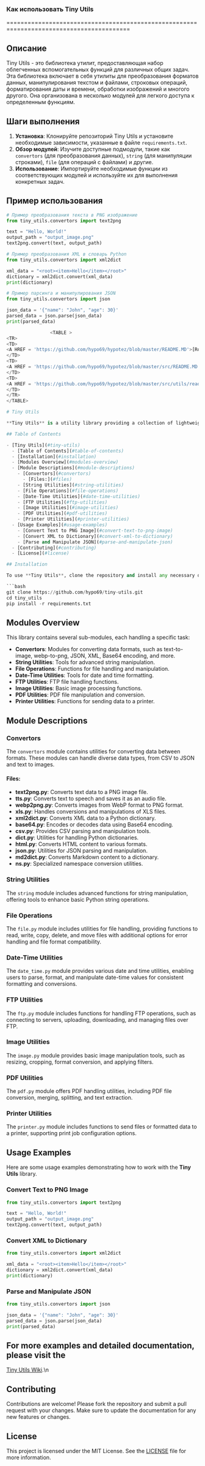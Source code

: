 ### Как использовать Tiny Utils
=========================================================================================

Описание
-------------------------
Tiny Utils - это библиотека утилит, предоставляющая набор облегченных вспомогательных функций для различных общих задач. Эта библиотека включает в себя утилиты для преобразования форматов данных, манипулирования текстом и файлами, строковых операций, форматирования даты и времени, обработки изображений и многого другого. Она организована в несколько модулей для легкого доступа к определенным функциям.

Шаги выполнения
-------------------------
1. **Установка**: Клонируйте репозиторий Tiny Utils и установите необходимые зависимости, указанные в файле `requirements.txt`.
2. **Обзор модулей**: Изучите доступные подмодули, такие как `convertors` (для преобразования данных), `string` (для манипуляции строками), `file` (для операций с файлами) и другие.
3. **Использование**: Импортируйте необходимые функции из соответствующих модулей и используйте их для выполнения конкретных задач.

Пример использования
-------------------------

```python
# Пример преобразования текста в PNG изображение
from tiny_utils.convertors import text2png

text = "Hello, World!"
output_path = "output_image.png"
text2png.convert(text, output_path)

# Пример преобразования XML в словарь Python
from tiny_utils.convertors import xml2dict

xml_data = "<root><item>Hello</item></root>"
dictionary = xml2dict.convert(xml_data)
print(dictionary)

# Пример парсинга и манипулирования JSON
from tiny_utils.convertors import json

json_data = '{"name": "John", "age": 30}'
parsed_data = json.parse(json_data)
print(parsed_data)
```

```python
                <TABLE >
<TR>
<TD>
<A HREF = 'https://github.com/hypo69/hypotez/blob/master/README.MD'>[Root ↑]</A>
</TD>
<TD>
<A HREF = 'https://github.com/hypo69/hypotez/blob/master/src/README.MD'>src</A>  
</TD>
<TD>
<A HREF = 'https://github.com/hypo69/hypotez/blob/master/src/utils/readme.ru.md'>Русский</A>
</TD>
</TR>
</TABLE>

# Tiny Utils

**Tiny Utils** is a utility library providing a collection of lightweight helper functions for various common tasks. This library includes utilities for data format conversion, text and file manipulation, string operations, date-time formatting, image processing, and more. It is organized into several modules for easy access to specific functionalities.

## Table of Contents

- [Tiny Utils](#tiny-utils)
  - [Table of Contents](#table-of-contents)
  - [Installation](#installation)
  - [Modules Overview](#modules-overview)
  - [Module Descriptions](#module-descriptions)
    - [Convertors](#convertors)
      - [Files:](#files)
    - [String Utilities](#string-utilities)
    - [File Operations](#file-operations)
    - [Date-Time Utilities](#date-time-utilities)
    - [FTP Utilities](#ftp-utilities)
    - [Image Utilities](#image-utilities)
    - [PDF Utilities](#pdf-utilities)
    - [Printer Utilities](#printer-utilities)
  - [Usage Examples](#usage-examples)
    - [Convert Text to PNG Image](#convert-text-to-png-image)
    - [Convert XML to Dictionary](#convert-xml-to-dictionary)
    - [Parse and Manipulate JSON](#parse-and-manipulate-json)
  - [Contributing](#contributing)
  - [License](#license)

## Installation

To use **Tiny Utils**, clone the repository and install any necessary dependencies as specified in the `requirements.txt` file.

```bash
git clone https://github.com/hypo69/tiny-utils.git
cd tiny_utils
pip install -r requirements.txt
```

## Modules Overview

This library contains several sub-modules, each handling a specific task:

- **Convertors**: Modules for converting data formats, such as text-to-image, webp-to-png, JSON, XML, Base64 encoding, and more.
- **String Utilities**: Tools for advanced string manipulation.
- **File Operations**: Functions for file handling and manipulation.
- **Date-Time Utilities**: Tools for date and time formatting.
- **FTP Utilities**: FTP file handling functions.
- **Image Utilities**: Basic image processing functions.
- **PDF Utilities**: PDF file manipulation and conversion.
- **Printer Utilities**: Functions for sending data to a printer.

## Module Descriptions

### Convertors

The `convertors` module contains utilities for converting data between formats. These modules can handle diverse data types, from CSV to JSON and text to images.

#### Files:

- **text2png.py**: Converts text data to a PNG image file.
- **tts.py**: Converts text to speech and saves it as an audio file.
- **webp2png.py**: Converts images from WebP format to PNG format.
- **xls.py**: Handles conversions and manipulations of XLS files.
- **xml2dict.py**: Converts XML data to a Python dictionary.
- **base64.py**: Encodes or decodes data using Base64 encoding.
- **csv.py**: Provides CSV parsing and manipulation tools.
- **dict.py**: Utilities for handling Python dictionaries.
- **html.py**: Converts HTML content to various formats.
- **json.py**: Utilities for JSON parsing and manipulation.
- **md2dict.py**: Converts Markdown content to a dictionary.
- **ns.py**: Specialized namespace conversion utilities.

### String Utilities

The `string` module includes advanced functions for string manipulation, offering tools to enhance basic Python string operations.

### File Operations

The `file.py` module includes utilities for file handling, providing functions to read, write, copy, delete, and move files with additional options for error handling and file format compatibility.

### Date-Time Utilities

The `date_time.py` module provides various date and time utilities, enabling users to parse, format, and manipulate date-time values for consistent formatting and conversions.

### FTP Utilities

The `ftp.py` module includes functions for handling FTP operations, such as connecting to servers, uploading, downloading, and managing files over FTP.

### Image Utilities

The `image.py` module provides basic image manipulation tools, such as resizing, cropping, format conversion, and applying filters.

### PDF Utilities

The `pdf.py` module offers PDF handling utilities, including PDF file conversion, merging, splitting, and text extraction.

### Printer Utilities

The `printer.py` module includes functions to send files or formatted data to a printer, supporting print job configuration options.

## Usage Examples

Here are some usage examples demonstrating how to work with the **Tiny Utils** library.

### Convert Text to PNG Image

```python
from tiny_utils.convertors import text2png

text = "Hello, World!"
output_path = "output_image.png"
text2png.convert(text, output_path)
```

### Convert XML to Dictionary

```python
from tiny_utils.convertors import xml2dict

xml_data = "<root><item>Hello</item></root>"
dictionary = xml2dict.convert(xml_data)
print(dictionary)
```

### Parse and Manipulate JSON

```python
from tiny_utils.convertors import json

json_data = '{"name": "John", "age": 30}'
parsed_data = json.parse(json_data)
print(parsed_data)
```

## For more examples and detailed documentation, please visit the 
  [Tiny Utils Wiki](https://github.com/hypo69/tiny-utils/wiki).\n

## Contributing

Contributions are welcome! Please fork the repository and submit a pull request with your changes. Make sure to update the documentation for any new features or changes.

## License

This project is licensed under the MIT License. See the [LICENSE](./LICENSE) file for more information.